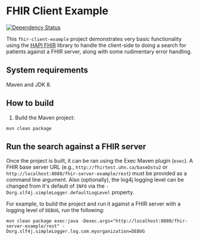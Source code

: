 # FHIR Client Example

[![Dependency Status](https://www.versioneye.com/user/projects/593c07060fb24f004fc60166/badge.svg?style=flat)](https://www.versioneye.com/user/projects/593c07060fb24f004fc60166)

This `fhir-client-example` project demonstrates very basic functionality using the [HAPI FHIR](http://hapifhir.io/) library to handle the client-side
to doing a search for patients against a FHIR server, along with some rudimentary error handling.

## System requirements

Maven and JDK 8.

## How to build

1. Build the Maven project:

```
mvn clean package
```

## Run the search against a FHIR server

Once the project is built, it can be ran using the Exec Maven plugin (`exec`).
A FHIR base server URL (e.g., `http://fhirtest.uhn.ca/baseDstu2` or `http://localhost:8080/fhir-server-example/rest`) must be provided as a command line argument.
Also (optionally), the log4j logging level can be changed from it's default of `INFO` via the `-Dorg.slf4j.simpleLogger.defaultLogLevel` property.

For example, to build the project and run it against a FHIR server with a logging level of `DEBUG`, run the following:

```
mvn clean package exec:java -Dexec.args="http://localhost:8080/fhir-server-example/rest" -Dorg.slf4j.simpleLogger.log.com.myorganization=DEBUG
```
